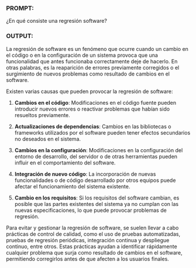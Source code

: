 ### PROMPT: 

¿En qué consiste una regresión software?

### OUTPUT:

La regresión de software es un fenómeno que ocurre cuando un cambio en el código o en la configuración de un sistema provoca que una funcionalidad que antes funcionaba correctamente deje de hacerlo. En otras palabras, es la reaparición de errores previamente corregidos o el surgimiento de nuevos problemas como resultado de cambios en el software.

Existen varias causas que pueden provocar la regresión de software:

1. **Cambios en el código**: Modificaciones en el código fuente pueden introducir nuevos errores o reactivar problemas que habían sido resueltos previamente.

2. **Actualizaciones de dependencias**: Cambios en las bibliotecas o frameworks utilizados por el software pueden tener efectos secundarios no deseados en el sistema.

3. **Cambios en la configuración**: Modificaciones en la configuración del entorno de desarrollo, del servidor o de otras herramientas pueden influir en el comportamiento del software.

4. **Integración de nuevo código**: La incorporación de nuevas funcionalidades o de código desarrollado por otros equipos puede afectar el funcionamiento del sistema existente.

5. **Cambio en los requisitos**: Si los requisitos del software cambian, es posible que las partes existentes del sistema ya no cumplan con las nuevas especificaciones, lo que puede provocar problemas de regresión.

Para evitar y gestionar la regresión de software, se suelen llevar a cabo prácticas de control de calidad, como el uso de pruebas automatizadas, pruebas de regresión periódicas, integración continua y despliegue continuo, entre otros. Estas prácticas ayudan a identificar rápidamente cualquier problema que surja como resultado de cambios en el software, permitiendo corregirlos antes de que afecten a los usuarios finales.
